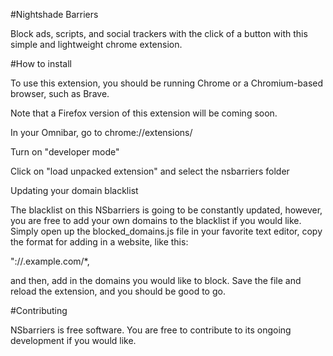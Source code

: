 #Nightshade Barriers

Block ads, scripts, and social trackers with the click of a button with this simple and lightweight chrome extension.

#How to install

To use this extension, you should be running Chrome or a Chromium-based browser, such as Brave.

Note that a Firefox version of this extension will be coming soon.

In your Omnibar, go to chrome://extensions/

Turn on "developer mode"

Click on "load unpacked extension" and select the nsbarriers folder

Updating your domain blacklist

The blacklist on this NSbarriers is going to be constantly updated, however, you are free to add your own domains to the blacklist if you would like. Simply open up the blocked_domains.js file in your favorite text editor, copy the format for adding in a website, like this:

"://.example.com/*,

and then, add in the domains you would like to block. Save the file and reload the extension, and you should be good to go.

#Contributing

NSbarriers is free software. You are free to contribute to its ongoing development if you would like.
